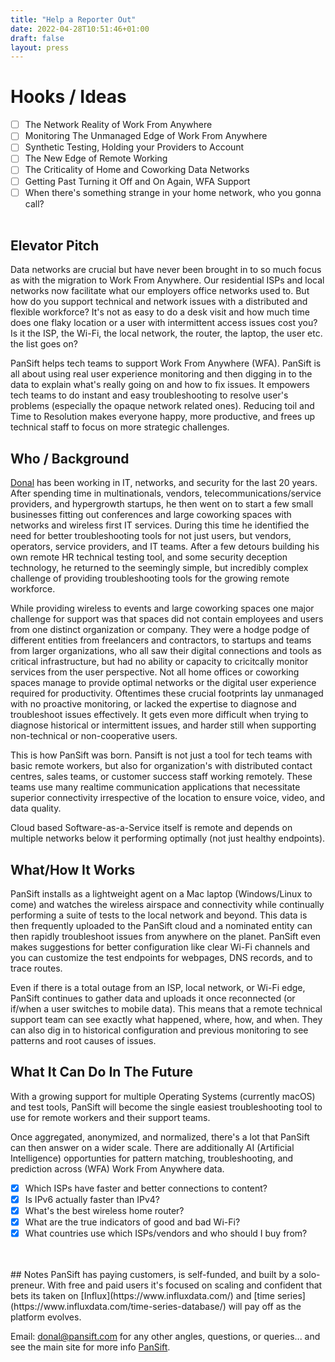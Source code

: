 ```yaml
---
title: "Help a Reporter Out"
date: 2022-04-28T10:51:46+01:00
draft: false
layout: press
---
```


# Hooks / Ideas
 * [ ] The Network Reality of Work From Anywhere  
 * [ ] Monitoring The Unmanaged Edge of Work From Anywhere  
 * [ ] Synthetic Testing, Holding your Providers to Account
 * [ ] The New Edge of Remote Working
 * [ ] The Criticality of Home and Coworking Data Networks
 * [ ] Getting Past Turning it Off and On Again, WFA Support
 * [ ] When there's something strange in your home network, who you gonna call? 
<br><br>

## Elevator Pitch
Data networks are crucial but have never been brought in to so much focus as with the migration to Work From Anywhere. Our residential ISPs and local networks now facilitate what our employers office networks used to. But how do you support technical and network issues with a distributed and flexible workforce? It's not as easy to do a desk visit and how much time does one flaky location or a user with intermittent access issues cost you? Is it the ISP, the Wi-Fi, the local network, the router, the laptop, the user etc. the list goes on?

PanSift helps tech teams to support Work From Anywhere (WFA). PanSift is all about using real user experience monitoring and then digging in to the data to explain what's really going on and how to fix issues. It empowers tech teams to do instant and easy troubleshooting to resolve user's problems (especially the opaque network related ones). Reducing toil and Time to Resolution makes everyone happy, more productive, and frees up technical staff to focus on more strategic challenges.

## Who / Background
[Donal](https://www.linkedin.com/in/podomere	) has been working in IT, networks, and security for the last 20 years. After spending time in multinationals, vendors, telecommunications/service providers, and hypergrowth startups, he then went on to start a few small businesses fitting out conferences and large coworking spaces with networks and wireless first IT services. During this time he identified the need for better troubleshooting tools for not just users, but vendors, operators, service providers, and IT teams. After a few detours building his own remote HR technical testing tool, and some security deception technology, he returned to the seemingly simple, but incredibly complex challenge of providing troubleshooting tools for the growing remote workforce. 

While providing wireless to events and large coworking spaces one major challenge for support was that spaces did not contain employees and users from one distinct organization or company. They were a hodge podge of different entities from freelancers and contractors,  to startups and teams from larger organizations, who all saw their digital connections and tools as critical infrastructure, but had no ability or capacity to cricitcally monitor services from the user perspective. Not all home offices or coworking spaces manage to provide optimal networks or the digital user experience required for productivity. Oftentimes these crucial footprints lay unmanaged with no proactive monitoring, or lacked the expertise to diagnose and troubleshoot issues effectively. It gets even more difficult when trying to diagnose historical or intermittent issues, and harder still when supporting non-technical or non-cooperative users.

This is how PanSift was born. Pansift is not just a tool for tech teams with basic remote workers, but also for organization's with distributed contact centres, sales teams, or customer success staff working remotely. These teams use many realtime communication applications that necessitate superior connectivity irrespective of the location to ensure voice, video, and data quality. 

Cloud based Software-as-a-Service itself is remote and depends on multiple networks below it performing optimally (not just healthy endpoints).

## What/How It Works
PanSift installs as a lightweight agent on a Mac laptop (Windows/Linux to come) and watches the wireless airspace and connectivity while continually performing a suite of tests to the local network and beyond. This data is then frequently uploaded to the PanSift cloud and a nominated entity can then rapidly troubleshoot issues from anywhere on the planet. PanSift even makes suggestions for better configuration like clear Wi-Fi channels and you can customize the test endpoints for webpages, DNS records, and to trace routes.

Even if there is a total outage from an ISP, local network, or Wi-Fi edge, PanSift continues to gather data and uploads it once reconnected (or if/when a user switches to mobile data). This means that a remote technical support team can see exactly what happened, where, how, and when. They can also dig in to historical configuration and previous monitoring to see patterns and root causes of issues.

## What It Can Do In The Future
With a growing support for multiple Operating Systems (currently macOS) and test tools, PanSift will become the single easiest troubleshooting tool to use for remote workers and their support teams.

Once aggregated, anonymized, and normalized, there's a lot that PanSift can then answer on a wider scale. There are additionally AI (Artificial Intelligence) opportunties for pattern matching, troubleshooting, and prediction across (WFA) Work From Anywhere data.

 * [x] Which ISPs have faster and better connections to content?
 * [x] Is IPv6 actually faster than IPv4?
 * [x] What's the best wireless home router?
 * [x] What are the true indicators of good and bad Wi-Fi?
 * [x] What countries use which ISPs/vendors and who should I buy from?
 <br>
 <br>
 ## Notes
 PanSift has paying customers, is self-funded, and built by a solo-preneur. With free and paid users it's focused on scaling and confident that bets its taken on [Influx](https://www.influxdata.com/) and [time series](https://www.influxdata.com/time-series-database/) will pay off as the platform evolves.
 
 Email: [donal@pansift.com](mailto:donal@pansift.com) for any other angles, questions, or queries... and see the main site for more info [PanSift](/).
 

